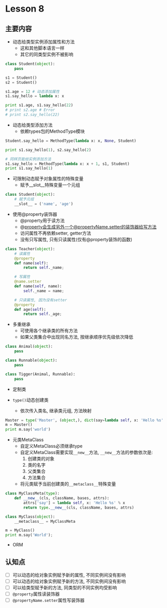 # Lesson 8

## 主要内容

- 动态给类型实例添加属性和方法
    - 这和其他脚本语言一样
    - 其它的同类型实例不被影响

```python
class Student(object):
    pass

s1 = Student()
s2 = Student()

s1.age = 12 # 动态添加属性
s1.say_hello = lambda x: x

print s1.age, s1.say_hello(22)
# print s2.age # Error
# print s2.say_hello(22)
```

- 动态给类型添加方法
    - 依赖types包的MethodType模块

```python
Student.say_hello = MethodType(lambda x: x, None, Student)

print s1.say_hello(1), s2.say_hello(2)

# 同样页能给实例添加方法
s1.say_hello = MethodType(lambda x: x + 1, s1, Student)
print s1.say_hello(1)
```

- 可限制动态赋予对象属性的特殊变量
    - 赋予__slot__特殊变量一个元组

```python
class Student(object):
    # 赋予元组
    __slot__ = ('name', 'age')
```

- 使用@property装饰器
    - @property用于读方法
    - @property会生成另外一个@propertyName.setter的装饰器给写方法
    - 访问属性不再依赖setter, getter方法
    - 没有只写属性, 只有只读属性(仅有@property装饰的函数)

```python
class Teacher(object):
    # 读属性
    @property
    def name(self):
        return self._name;

    # 写属性
    @name.setter
    def name(self, name):
        self._name = name;

    # 只读属性, 因为没有setter
    @property
    def age(self):
        return self._age;
```

- 多重继承
    - 可使用各个继承类的所有方法
    - 如果父类集合中出现同名方法, 按继承顺序优先级依次降低

```python
class Animal(object):
    pass

class Runnable(object):
    pass

class Tigger(Animal, Runnable):
    pass
```

- 定制类



- `type()`动态创建类
    - 依次传入类名, 继承类元组, 方法映射

```python
Master = type('Master', (object,), dict(say=lambda self, x: 'Hello %s' % x))
m = Master()
print m.say('world')
```

- 元类MetaClass
    - 自定义MetaClass必须继承type
    - 自定义MetaClass需要实现`__new__`方法, `__new__`方法的参数依次是:
        1. 创建类的对象
        2. 类的名字
        3. 父类集合
        4. 方法集合
    - 将元类赋予当前创建类的`__metaclass__`特殊变量

```python
class MyClassMeta(type):
    def __new__(cls, className, bases, attrs):
        attrs['say'] = lambda self, x: 'Hello %s' % x
        return type.__new__(cls, className, bases, attrs)

class MyClass(object):
    __metaclass__ = MyClassMeta

m = MyClass()
print m.say('World');
```

- ORM

## 认知点

- [ ] 可以动态的给对象实例赋予新的属性, 不同实例间没有影响
- [ ] 可以动态的给对象实例赋予新的方法, 不同实例间没有影响
- [ ] 可以给类型赋予新的方法, 同类型的不同实例均受影响
- [ ] `@property`属性读装饰器
- [ ] `@propertyName.setter`属性写装饰器
